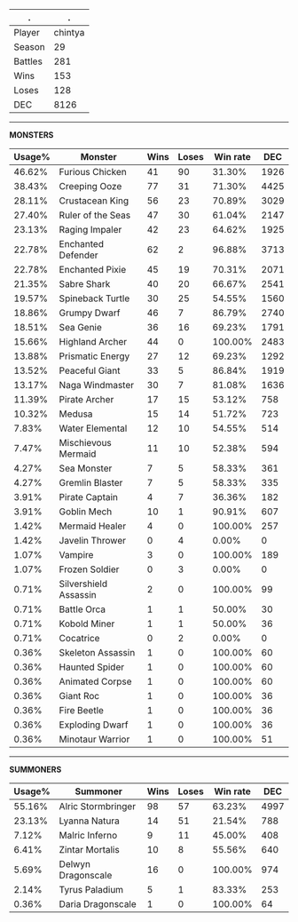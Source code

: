 .|.
|-|-
Player|chintya
Season|29
Battles|281
Wins|153
Loses|128
DEC|8126

---
**MONSTERS**

Usage%|Monster|Wins|Loses|Win rate|DEC|
-|-|-|-|-|-|
46.62%|Furious Chicken|41|90|31.30%|1926|
38.43%|Creeping Ooze|77|31|71.30%|4425|
28.11%|Crustacean King|56|23|70.89%|3029|
27.40%|Ruler of the Seas|47|30|61.04%|2147|
23.13%|Raging Impaler|42|23|64.62%|1925|
22.78%|Enchanted Defender|62|2|96.88%|3713|
22.78%|Enchanted Pixie|45|19|70.31%|2071|
21.35%|Sabre Shark|40|20|66.67%|2541|
19.57%|Spineback Turtle|30|25|54.55%|1560|
18.86%|Grumpy Dwarf|46|7|86.79%|2740|
18.51%|Sea Genie|36|16|69.23%|1791|
15.66%|Highland Archer|44|0|100.00%|2483|
13.88%|Prismatic Energy|27|12|69.23%|1292|
13.52%|Peaceful Giant|33|5|86.84%|1919|
13.17%|Naga Windmaster|30|7|81.08%|1636|
11.39%|Pirate Archer|17|15|53.12%|758|
10.32%|Medusa|15|14|51.72%|723|
7.83%|Water Elemental|12|10|54.55%|514|
7.47%|Mischievous Mermaid|11|10|52.38%|594|
4.27%|Sea Monster|7|5|58.33%|361|
4.27%|Gremlin Blaster|7|5|58.33%|335|
3.91%|Pirate Captain|4|7|36.36%|182|
3.91%|Goblin Mech|10|1|90.91%|607|
1.42%|Mermaid Healer|4|0|100.00%|257|
1.42%|Javelin Thrower|0|4|0.00%|0|
1.07%|Vampire|3|0|100.00%|189|
1.07%|Frozen Soldier|0|3|0.00%|0|
0.71%|Silvershield Assassin|2|0|100.00%|99|
0.71%|Battle Orca|1|1|50.00%|30|
0.71%|Kobold Miner|1|1|50.00%|36|
0.71%|Cocatrice|0|2|0.00%|0|
0.36%|Skeleton Assassin|1|0|100.00%|60|
0.36%|Haunted Spider|1|0|100.00%|60|
0.36%|Animated Corpse|1|0|100.00%|60|
0.36%|Giant Roc|1|0|100.00%|36|
0.36%|Fire Beetle|1|0|100.00%|36|
0.36%|Exploding Dwarf|1|0|100.00%|36|
0.36%|Minotaur Warrior|1|0|100.00%|51|

---
**SUMMONERS**

Usage%|Summoner|Wins|Loses|Win rate|DEC|
-|-|-|-|-|-|
55.16%|Alric Stormbringer|98|57|63.23%|4997|
23.13%|Lyanna Natura|14|51|21.54%|788|
7.12%|Malric Inferno|9|11|45.00%|408|
6.41%|Zintar Mortalis|10|8|55.56%|640|
5.69%|Delwyn Dragonscale|16|0|100.00%|974|
2.14%|Tyrus Paladium|5|1|83.33%|253|
0.36%|Daria Dragonscale|1|0|100.00%|64|
